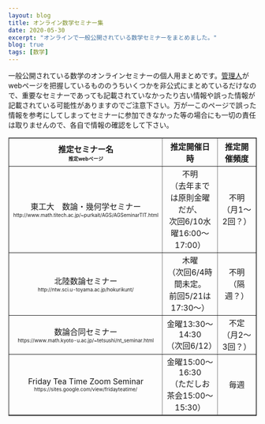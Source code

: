 ```yaml
---
layout: blog
title: オンライン数学セミナー集
date: 2020-05-30
excerpt: "オンラインで一般公開されている数学セミナーをまとめました。"
blog: true
tags: [数学]
---
```


一般公開されている数学のオンラインセミナーの個人用まとめです。[管理人](https://twitter.com/non_archimedean)がwebページを把握しているもののうちいくつかを非公式にまとめているだけなので、重要なセミナーであっても記載されていなかったり古い情報や誤った情報が記載されている可能性がありますのでご注意下さい。万が一このページで誤った情報を参考にしてしまってセミナーに参加できなかった等の場合にも一切の責任は取りませんので、各自で情報の確認をして下さい。


<table border="1" cellpadding="5">
	<tr>
		<th align="center">
			推定セミナー名 <br> <font size = "1">推定webページ</font>
		</th>
		<th align="center">
			推定開催日時
		</th>
		<th align="center">
			推定開催頻度
		</th>
	</tr>
	<tr>
		<td align="center">
			東工大　数論・幾何学セミナー <br> <font size = "1">http://www.math.titech.ac.jp/~purkait/AGS/AGSeminarTIT.html</font>
		</td>
		<td align="center">
			不明 <br> （去年までは原則金曜だが、 <br> 次回6/10水曜16:00～17:00）
		</td>
		<td align="center">
			不明 <br> （月1～2回？）
		</td>
	</tr>
	<tr>
		<td align="center">
			北陸数論セミナー <br> <font size = "1">http://ntw.sci.u-toyama.ac.jp/hokurikunt/</font>
		</td>
		<td align="center">
			木曜 <br> （次回6/4時間未定。 <br> 前回5/21は17:30～）
		</td>
		<td align="center">
			不明 <br> （隔週？）
		</td>
	</tr>
	<tr>
		<td align="center">
			数論合同セミナー <br> <font size = "1">https://www.math.kyoto-u.ac.jp/~tetsushi/nt_seminar.html</font>
		</td>
		<td align="center">
			金曜13:30～14:30 <br> （次回6/12）
		</td>
		<td align="center">
			不定 <br> （月2～3回？）
		</td>
	</tr>
	<tr>
		<td align="center">
			Friday Tea Time Zoom Seminar <br> <font size = "1">https://sites.google.com/view/fridayteatime/</font>
		</td>
		<td align="center">
			金曜15:00～16:30 <br> （ただしお茶会15:00～15:30）
		</td>
		<td align="center">
			毎週
		</td>
	</tr>
</table>
